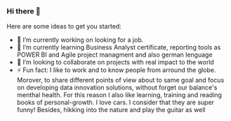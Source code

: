### Hi there 👋

Here are some ideas to get you started:

- 🔭 I’m currently working on looking for a job.
- 🌱 I’m currently learning Business Analyst certificate, reporting tools as POWER BI and Agile project managment and also german lenguage
- 👯 I’m looking to collaborate on projects with real impact to the world
- ⚡ Fun fact: I like to work and to know people from arround the globe. Morover, to share different points of view about to same goal and focus on developing data innovation solutions, without forget our balance's menthal health. 
For this reason I also like learning, training  and reading books of personal-growth. 
I love cars. I consider that they are super funny! Besides, hikking into the nature and play the guitar as well

